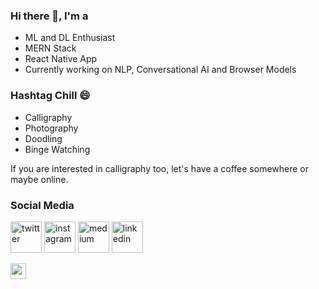 ### Hi there 👋, I'm a

- ML and DL Enthusiast
- MERN Stack 
- React Native App
- Currently working on NLP, Conversational AI and Browser Models


### Hashtag Chill 😄
- Calligraphy
- Photography
- Doodling
- Binge Watching

If you are interested in calligraphy too, let's have a coffee somewhere or maybe online.


### Social Media

<p align="left">
<a href="https://twitter.com/SidMallick7"><img src="https://img.icons8.com/color/96/000000/twitter-squared.png" width="50px" alt="twitter"/></a>	
<a href="https://www.instagram.com/sidmallick7/"><img src="https://img.icons8.com/color/96/000000/instagram-new.png" width="50px" alt="instagram"/></a>	
<!-- <a href="https://open.spotify.com/user/4tvdophd9tr3l0d0e7y3yoq9x"><img src="https://img.icons8.com/color/96/000000/spotify--v1.png" width="50px" alt="spotify"/></a>	 -->
<!-- <a href="https://steamcommunity.com/id/ashmal47/"><img src="https://img.icons8.com/fluent/96/000000/steam.png" width="50px" alt="steam"/></a>	 -->
<a href="https://medium.com/@sidharthabiki"><img src="https://img.icons8.com/color/96/000000/medium.png" width="50px" alt="medium"/></a>	
<a href="https://www.linkedin.com/in/mallicksidhartha7/"><img src="https://img.icons8.com/color/96/000000/linkedin.png" width="50px" alt="linkedin"/></a>
</p>

<img src="https://visitor-badge.glitch.me/badge?page_id=ahtrahdis7.ahtrahdis7" height="25px" vertical-align="center" >
